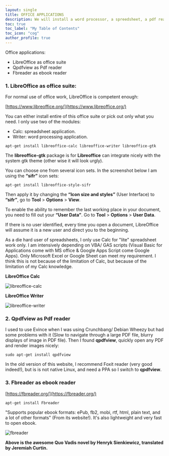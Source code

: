 ```yaml
---
layout: single
title: OFFICE APPLICATIONS
description: We will install a word processor, a spreedsheet, a pdf reader and an e-book reader.
toc: true
toc_label: "My Table of Contents"
toc_icon: "cog"
author_profile: true
---
```


Office applications:

+ LibreOffice as office suite
+ Qpdfview as Pdf reader
+ Fbreader as ebook reader

### 1. LibreOffice as office suite:

For normal use of office work, LibreOffice is competent enough:

[https://www.libreoffice.org/](https://www.libreoffice.org/)

You can either install entire of this office suite or pick out only what you need. I only use two of the modules:
  * Calc: spreadsheet application.
  * Writer: word processing application.

```
apt-get install libreoffice-calc libreoffice-writer libreoffice-gtk
```

The **libreoffice-gtk** package is for **Libreoffice** can integrate nicely with the system gtk theme (other wise it will look urgly).

You can choose one from several icon sets. In the screenshot below I am using the **“sifr”** icon sets:
```
apt-get install libreoffice-style-sifr
```

Then apply it by changing the **“Icon size and styles”** (User Interface) to **“sifr”**, go to **Tool** > **Options** > **View**.

To enable the ability to remember the last working place in your document, you need to fill out your **“User Data”**. Go to **Tool** > **Options** > **User Data**.

If there is no user identified, every time you open a document, LibreOffice will assume it is a new user and direct you to the beginning.

As a die hard user of spreadsheets, I only use Calc for "lite" spreadsheet work only. I am intensively depending on VBA/ GAS scripts (Visual Basic for Applications come with MS office & Google Apps Script come Google Apps). Only Microsoft Excel or Google Sheet can meet my requirement. I think this is not because of the limitation of Calc, but because of the limitation of my Calc knowledge.

**LibreOffice Calc**

![libreoffice-calc]({{site.baseurl}}/images/LibreOffice-Calc.jpg)

**LibreOffice Writer**

![libreoffice-writer]({{site.baseurl}}/images/LibreOffice-Writer.jpg)

### 2. Qpdfview as Pdf reader

I used to use Evince when I was using Crunchbang/ Debian Wheezy but had some problems with it (Slow to navigate through a large PDF file, blurry displays of image in PDF file). Then I found **qpdfview**, quickly open any PDF and render images nicely:
```
sudo apt-get install qpdfview
```
In the old version of this website, I recommend Foxit reader (very good indeed!), but is is not native Linux, and need a PPA so I switch to **qpdfview**.

### 3. Fbreader as ebook reader

[https://fbreader.org/](https://fbreader.org/)
```
apt-get install Fbreader
```
"Supports popular ebook formats: ePub, fb2, mobi, rtf, html, plain text, and a lot of other formats" (From its website!). It's also lightweight and very fast to open ebook.

![fbreader]({{site.baseurl}}/images/fbreader.png)

**Above is the awesome Quo Vadis novel by Henryk Sienkiewicz, translated by Jeremiah Curtin.**
